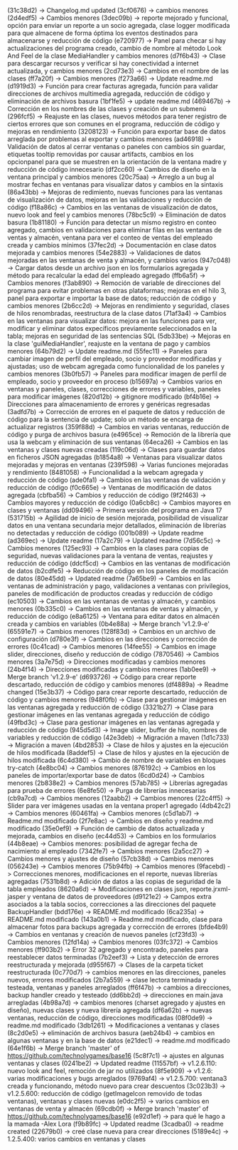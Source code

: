 (31c38d2) -> Changelog.md updated
(3cf0676) -> cambios menores
(2d4edf5) -> Cambios menores
(3dec09b) -> reporte mejorado y funcional, opción para enviar un reporte a un socio agregada, clase logger modificada para que almacene de forma óptima los eventos destinados para almacenarse y reducción de código
(e720977) -> Panel para checar si hay actualizaciones del programa creado, cambio de nombre al método Look And Feel de la clase MediaHandler y cambios menores
(d7f6b43) -> Clase para descargar recursos y verificar si hay conectividad a internet actualizada, y cambios menores
(2cd73e3) -> Cambios en el nombre de las clases
(ff7a20f) -> Cambios menores
(f273a66) -> Update readme.md
(d1919d3) -> Función para crear facturas agregada, función para validar direcciones de archivos multimedia agregada, reducción de código y eliminación de archivos basura
(1bf1fe5) -> update readme.md
(469467b) -> Corrección en los nombres de las clases y creación de un submenú
(296fcf5) -> Reajuste en las clases, nuevos métodos para tener registro de ciertos errores que son comunes en el programa, reducción de código y mejoras en rendimiento
(3208123) -> Función para exportar base de datos arreglada por problemas al exportar y cambios menores
(ad46918) -> Validación de datos al cerrar ventanas o paneles con cambios sin guardar, etiquetas tooltip removidas por causar artifacts, cambios en los opcionpanel para que se muestren en la orientación de la ventana madre y reducción de código innecesario
(df2cc60) -> Cambios de diseño en la ventana principal y cambios menores
(20c75aa) -> Arreglo a un bug al mostrar fechas en ventanas para visualizar datos y cambios en la sintaxis
(86a43bb) -> Mejoras de redimiento, nuevas funciones para las ventanas de visualización de datos, mejoras en las validaciones y reducción de código
(f18a86c) -> Cambios en las ventanas de visualización de datos, nuevo look and feel y cambios menores
(78bc5c9) -> Eliminación de datos basura
(1b81180) -> Función para detectar un mismo registro en conteo agregado, cambios en validaciones para eliminar filas en las ventanas de ventas y almacén, ventana para ver el conteo de ventas del empleado creada y cambios mínimos
(37fec2d) -> Documentación en clase datos mejorada y cambios menores
(54e2883) -> Validaciones de datos mejoradas en las ventanas de venta y almacén, y cambios varios
(947c048) -> Cargar datos desde un archivo json en los formularios agregada y método para recalcular la edad del empleado agregado
(ffb6a5f) -> Cambios menores
(f3ab890) -> Remoción de variable de direcciones del programa para evitar problemas en otras plataformas; mejoras en el hilo 3, panel para exportar e importar la base de datos; reducción de código y cambios menores
(2b6cc2d) -> Mejoras en rendimiento y seguridad, clases de hilos renombradas, reestructura de la clase datos
(71af3a4) -> Cambios en las ventanas para visualizar datos: mejora en las funciones para ver, modificar y eliminar datos expecíficos previamente seleccionados en la tabla; mejoras en seguridad de las sentencias SQL
(5db33be) -> Mejoras en la clase 'guiMediaHandler', reajuste en la ventana de pago y cambios menores
(64b79d2) -> Update readme.md
(55fec11) -> Paneles para cambiar imagen de perfil del empleado, socio y proveedor modificadas y ajustadas; uso de webcam agregada como funcionalidad de los paneles y cambios menores
(3b0fb57) -> Paneles para modificar imagen de perfil de empleado, socio y proveedor en proceso
(b15697a) -> Cambios varios en ventanas y paneles, clases, correcciones de errores y variables, paneles para modificar imágenes
(820d12b) -> gitignore  modificado
(bf4b16e) -> Direcciones para almacenamiento de errores y genéricas regresadas
(3adfd7b) -> Corrección de errores en el paquete de datos y reducción de código para la sentencia de update; solo un método se encarga de actualizar registros
(359f88d) -> Cambios en varias ventanas, reducción de código y purga de archivos basura
(e4965ce) -> Remoción de la librería que usa la webcam y eliminación de sus ventanas
(64eca26) -> Cambios en las ventanas y clases nuevas creadas
(119c06d) -> Clases para guardar datos en ficheros JSON agregadas
(b1854a8) -> Ventanas para visualizar datos mejoradas y mejoras en ventanas
(239f598) -> Varias funciones mejoradas y rendimiento
(8481058) -> Funcionalidad a la webcam agregada y reducción de código
(ade0fa1) -> Cambios en las ventanas de validación y reducción de código
(f0c665e) -> Ventanas de modificación de datos agregada
(cbfba56) -> Cambios y reducción de código
(9f2f463) -> Cambios mayores y reducción de código
(0a6cb8c) -> Cambios mayores en clases y ventanas
(dd09496) -> Primera versión del programa en Java 17
(531715b) -> Agilidad de inicio de sesión mejorada, posibilidad de visualizar datos en una ventana secundaria mejor detallados, eliminación de librerías no detectadas y reducción de código
(001b089) -> Update readme
(ad369ec) -> Update readme
(17a2c79) -> Updated readme
(7d56c5c) -> Cambios menores
(125ec93) -> Cambios en la clases para copias de seguridad, nuevas validaciones para la ventana de ventas, reajustes y reducción de código
(ddcf5cd) -> Cambios en las ventanas de modificación de datos
(b2cdfe5) -> Reducción de código en los paneles de modificación de datos
(80e45dd) -> Updated readme
(7a65be9) -> Cambios en las ventanas de administración y pago, validaciones a ventanas con privilegios, paneles de modificación de productos creadas y reducción de código
(ec10503) -> Cambios en las ventanas de ventas y almacén, y cambios menores
(0b335c0) -> Cambios en las ventanas de ventas y almacén, y reducción de código
(e8a6125) -> Ventana para editar datos en almacén creada y cambios en variables
(0b4e88a) -> Merge branch 'v1.2.9-e'
(65591e7) -> Cambios menores
(128f83d) -> Cambios en un archivo de configuración
(d780e3f) -> Cambios en las direcciones y corrección de errores
(0c41cad) -> Cambios menores
(14fee55) -> Cambios en image slider, direcciones, diseño y reducción de código
(7870546) -> Cambios menores
(3a7e75d) -> Direcciones modificadas y cambios menores
(24b4f14) -> Direcciones modificadas y cambios menores
(1ab0ee9) -> Merge branch 'v1.2.9-e'
(d693726) -> Código para crear reporte descartado, reducción de código y cambios menores
(df4889a) -> Readme changed
(15e3b37) -> Código para crear reporte descartado, reducción de código y cambios menores
(948f0fb) -> Clase para gestionar imágenes en las ventanas agregada y reducción de código
(3321b27) -> Clase para gestionar imágenes en las ventanas agregada y reducción de código
(49fbd3c) -> Clase para gestionar imágenes en las ventanas agregada y reducción de código
(945d5d3) -> Image slider, buffer de hilo, nombres de variables y reducción de código
(42e3deb) -> Migración a maven
(1d1c733) -> Migración a maven
(4bd2853) -> Clase de hilos y ajustes en la ejecución de hilos modificada
(8addef5) -> Clase de hilos y ajustes en la ejecución de hilos modificada
(6c4d380) -> Cambio de nombre de variables en bloques try-catch
(4e8bc04) -> Cambios menores
(876192c) -> Cambios en los paneles de importar/exportar base de datos
(6cd0d24) -> Cambios menores
(2b838e2) -> Cambios menores
(57ab785) -> Librerías agregadas para prueba de errores
(6e8fe50) -> Purga de librerías innecesarias
(cb9a7cd) -> Cambios menores
(12aabb2) -> Cambios menores
(22c4ff5) -> Slider para ver imágenes usadas en la ventana proper1 agregado
(4db42c2) -> Cambios menores
(60461fa) -> Cambios menores
(c5d1ab7) -> Readme.md modificado
(2f7e8ac) -> Cambios en diseño y readme.md modificado
(35e0ef9) -> Función de cambio de datos actualizada y mejorada, cambios en diseño
(ec44d53) -> Cambios en los formularios
(44b8eae) -> Cambios menores: posibilidad de agregar fecha de nacimiento al empleado
(7342fe7) -> Cambios menores
(2a5cc27) -> Cambios menores y ajustes de diseño
(57cb38d) -> Cambios menores
(056243e) -> Cambios menores
(75b94fb) -> Cambios menores
(9facebd) -> Correcciones menores, modificaciones en el reporte, nuevas librerías agregadas
(7531b8d) -> Adición de datos a las copias de seguridad de la tabla empleados
(8620a6d) -> Modificaciones en clases json, reporte.jrxml-jasper y ventana de datos de proveedores
(d9121e2) -> Campos extra asociados a la tabla socios, correcciones a las direcciones del paquete BackupHandler
(bdd176e) -> README.md modificado
(6ca235a) -> README.md modificado
(143a0b1) -> Readme.md modificado, clase para almacenar fotos para backups agregada y corrección de errores
(bfde4b9) -> Cambios en ventanas y creación de nuevos paneles
(cf23fd3) -> Cambios menores
(12fd14a) -> Cambios menores
(03fc372) -> Cambios menores
(ff903b2) -> Error 32 agregado y encontrado, paneles para reestablecer datos terminadas
(7b2eef3) -> Lista y detección de errores reestructurada y mejorada
(d955f67) -> Clases de la carpeta ticket reestructurada
(0c770d7) -> cambios menores en las direcciones, paneles nuevos, errores modificados
(2b7a559) -> clase lectora terminada y testeada, ventanas y paneles arreglados
(ff6f47b) -> cambios a direcciones, backup handler creado y testeado
(dd6bb2d) -> direcciones en main.java arregladas
(4b98a7d) -> cambios menores (charset agregado y ajustes en diseño), nuevas clases y nueva librería agregada
(df6a62b) -> nuevas ventanas, reducción de código, direcciones modificadas
(08f0de9) -> readme.md modificado
(3db1261) -> Modificaciones a ventanas y clases
(8c2d0e5) -> eliminación de archivos basura
(aeb24b4) -> cambios en algunas ventanas y en la base de datos
(e21dec1) -> readme.md modificado
(64e1f6b) -> Merge branch 'master' of https://github.com/technolygames/base16
(5c8f7c1) -> ajustes en algunas ventanas y clases
(0241be2) -> Updated readme
(11557bf) -> v1.2.6.110: nuevo look and feel, remoción de jar no utilizados
(8f5e909) -> v1.2.6: varias modificaciones y bugs arreglados
(9769af4) -> v1.2.5.700: ventana3 creada y funcionando, método nuevo para crear descuentos
(3c023b3) -> v1.2.5.600: reducción de código (getImageIcon removido de todas ventanas), ventanas y clases nuevas
(e0dc2f5) -> varios cambios en ventanas de venta y almacén
(69cdb0f) -> Merge branch 'master' of https://github.com/technolygames/base16
(e92d1ef) -> para qué le hago a la mamada -Alex Lora
(f9b89fc) -> Updated readme
(3cadba0) -> readme created
(22679b0) -> creé clase nueva para crear direcciones
(5189e4c) -> 1.2.5.400: varios cambios en ventanas y clases
